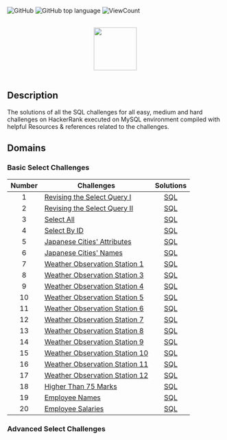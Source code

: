 
![GitHub](https://img.shields.io/github/license/Thomas-George-T/HackerRank-SQL-Challenges-Solutions?style=flat)
![GitHub top language](https://img.shields.io/github/languages/top/Thomas-George-T/HackerRank-SQL-Challenges-Solutions?style=flat)
![ViewCount](https://views.whatilearened.today/views/github/Thomas-George-T/HackerRank-SQL-Challenges-Solutions.svg?cache=remove)

<p align="center">  
	<br>
	<a href="https://www.hackerrank.com/Thomas_George_T">
        <img height=100 src="https://hrcdn.net/community-frontend/assets/brand/logo-new-white-green-a5cb16e0ae.svg"> 
    </a>
    <br>
    <br>
</p>

## Description
The solutions of all the SQL challenges for all easy, medium and hard challenges on HackerRank executed on MySQL environment compiled with helpful Resources & references related to the challenges.

## Domains

### Basic Select Challenges

| Number | Challenges | Solutions |
|:------:|------------|:---------:|
| 1 | [Revising the Select Query I](https://www.hackerrank.com/challenges/revising-the-select-query/problem) | [SQL](1.Basic%20SELECT/1.Revising-the-select-Query-1.sql)
| 2 | [Revising the Select Query II](https://www.hackerrank.com/challenges/revising-the-select-query-2/problem) | [SQL](1.Basic%20SELECT/2.Revising-the-select-Query-2.sql)
| 3 | [Select All](https://www.hackerrank.com/challenges/select-all-sql/problem) | [SQL](1.Basic%20SELECT/3.Select-All.sql)
| 4 | [Select By ID](https://www.hackerrank.com/challenges/select-by-id/problem) | [SQL](1.Basic%20SELECT/4.Select-By-ID.sql)
| 5 | [Japanese Cities' Attributes](https://www.hackerrank.com/challenges/japanese-cities-attributes/problem) | [SQL](1.Basic%20SELECT/5.Japanese-Cities'-Attributes.sql)
| 6 | [Japanese Cities' Names](https://www.hackerrank.com/challenges/japanese-cities-name/problem) | [SQL](1.Basic%20SELECT/6.Japanese-Cities'-Names.sql)
| 7 | [Weather Observation Station 1](https://www.hackerrank.com/challenges/weather-observation-station-1/problem) | [SQL](1.Basic%20SELECT/7.Weather-Observation-Station-1.sql)
| 8 | [Weather Observation Station 3](https://www.hackerrank.com/challenges/weather-observation-station-3/problem) | [SQL](1.Basic%20SELECT/8.Weather-Observation-Station-3.sql)
| 9 | [Weather Observation Station 4](https://www.hackerrank.com/challenges/weather-observation-station-4/problem) | [SQL](1.Basic%20SELECT/9.Weather-Observation-Station-4.sql)
| 10| [Weather Observation Station 5](https://www.hackerrank.com/challenges/weather-observation-station-5/problem) | [SQL](1.Basic%20SELECT/10.Weather-Observation-Station-5.sql)
| 11| [Weather Observation Station 6](https://www.hackerrank.com/challenges/weather-observation-station-6/problem) | [SQL](1.Basic%20SELECT/11.Weather-Observation-Station-6.sql)
| 12| [Weather Observation Station 7](https://www.hackerrank.com/challenges/weather-observation-station-7/problem) | [SQL](1.Basic%20SELECT/12.Weather-Observation-Station-7.sql)
| 13| [Weather Observation Station 8](https://www.hackerrank.com/challenges/weather-observation-station-8/problem) | [SQL](1.Basic%20SELECT/13.Weather-Observation-Station-8.sql)
| 14| [Weather Observation Station 9](https://www.hackerrank.com/challenges/weather-observation-station-9/problem) | [SQL](1.Basic%20SELECT/14.Weather-Observation-Station-9.sql)
| 15| [Weather Observation Station 10](https://www.hackerrank.com/challenges/weather-observation-station-10/problem) | [SQL](1.Basic%20SELECT/15.Weather-Observation-Station-10.sql)
| 16| [Weather Observation Station 11](https://www.hackerrank.com/challenges/weather-observation-station-11/problem) | [SQL](1.Basic%20SELECT/16.Weather-Observation-Station-11.sql)
| 17| [Weather Observation Station 12](https://www.hackerrank.com/challenges/weather-observation-station-12/problem) | [SQL](1.Basic%20SELECT/17.Weather-Observation-Station-12.sql)
| 18| [Higher Than 75 Marks](https://www.hackerrank.com/challenges/more-than-75-marks/problem) | [SQL](1.Basic%20SELECT/18.Higher-Than-75-Marks.sql)
| 19| [Employee Names](https://www.hackerrank.com/challenges/name-of-employees/problem) | [SQL](1.Basic%20SELECT/19.Employee-Names.sql)
| 20| [Employee Salaries](https://www.hackerrank.com/challenges/salary-of-employees/problem) | [SQL](1.Basic%20SELECT/20.Employee-Salaries.sql)

### Advanced Select Challenges
